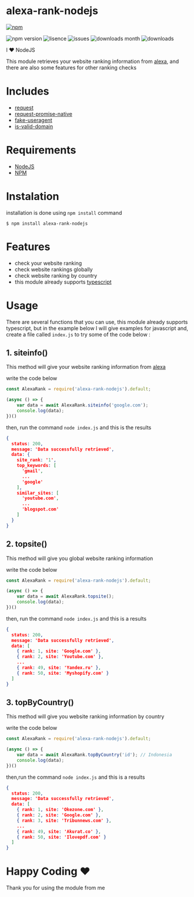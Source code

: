 # alexa-rank-nodejs

[![npm](https://nodei.co/npm/alexa-rank-nodejs.png?downloadRank=true)](https://www.npmjs.com/package/alexa-rank-nodejs)

![npm version](https://img.shields.io/npm/v/alexa-rank-nodejs)
![lisence](https://img.shields.io/npm/l/alexa-rank-nodejs)
![issues](https://img.shields.io/github/issues/binsarjr/alexa-rank-nodejs)
![downloads month](https://img.shields.io/npm/dm/alexa-rank-nodejs)
![downloads](https://img.shields.io/npm/dt/alexa-rank-nodejs)

I ❤️ NodeJS

This module retrieves your website ranking information from [alexa](https://www.alexa.com/), and there are also some features for other ranking checks

# Includes
- [request](https://www.npmjs.com/package/request)
- [request-promise-native](https://www.npmjs.com/package/request-promise-native)
- [fake-useragent](https://www.npmjs.com/package/fake-useragent)
- [is-valid-domain](https://www.npmjs.com/package/is-valid-domain)


# Requirements
- [NodeJS](https://nodejs.org/en/download/)
- [NPM](https://www.npmjs.com/)

# Instalation
installation is done using `npm install` command
```
$ npm install alexa-rank-nodejs
```

# Features
- check your website ranking
- check website rankings globally
- check website ranking by country
- this module already supports [typescript](https://www.typescriptlang.org/)

# Usage
There are several functions that you can use,
this module already supports typescript, but in the example below I will give examples for javascript and,
create a file called `index.js` to try some of the code below :
## 1. siteinfo()
This method will give your website ranking information from [alexa](https://www.alexa.com/)

write the code below
```js
const AlexaRank = require('alexa-rank-nodejs').default;

(async () => {
    var data = await AlexaRank.siteinfo('google.com');
    console.log(data);
})()
```
then, run the command `node index.js`
and this is the results
```json
{
  status: 200,
  message: 'Data successfully retrieved',
  data: {
    site_rank: '1',
    top_keywords: [
      'gmail',
      ...
      'google'
    ],
    similar_sites: [
      'youtube.com',
      ...
      'blogspot.com'
    ]
  }
}
```
## 2. topsite()
This method will give you global website ranking information

write the code below
```js
const AlexaRank = require('alexa-rank-nodejs').default;

(async () => {
    var data = await AlexaRank.topsite();
    console.log(data);
})()
```
then, run the command `node index.js` and this is a results
```json
{
  status: 200,
  message: 'Data successfully retrieved',
  data: [
    { rank: 1, site: 'Google.com' },
    { rank: 2, site: 'Youtube.com' },
    ...
    { rank: 49, site: 'Yandex.ru' },
    { rank: 50, site: 'Myshopify.com' }
  ]
}
```

## 3. topByCountry()
This method will give you website ranking information by country

write the code below
```js
const AlexaRank = require('alexa-rank-nodejs').default;

(async () => {
    var data = await AlexaRank.topByCountry('id'); // Indonesia
    console.log(data);
})()
```
then,run the command `node index.js` and this is a results
```json
{
  status: 200,
  message: 'Data successfully retrieved',
  data: [
    { rank: 1, site: 'Okezone.com' },
    { rank: 2, site: 'Google.com' },
    { rank: 3, site: 'Tribunnews.com' },
    ...
    { rank: 49, site: 'Akurat.co' },
    { rank: 50, site: 'Ilovepdf.com' }
  ]
}
```

# Happy Coding ❤️
Thank you for using the module from me
